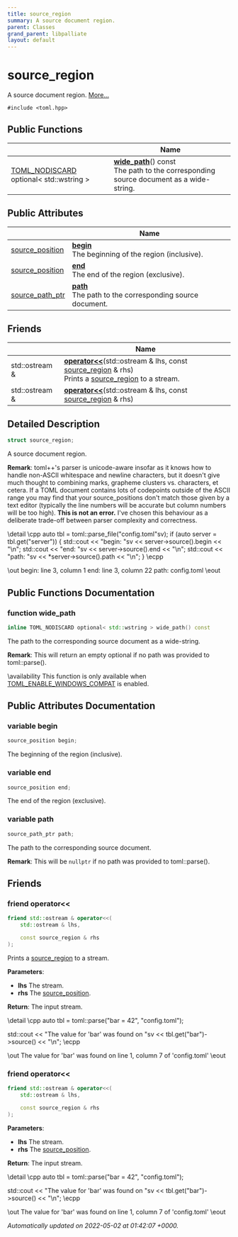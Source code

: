 ```yaml
---
title: source_region
summary: A source document region. 
parent: Classes
grand_parent: libpalliate
layout: default
---
```


# source_region



A source document region.  [More...](#detailed-description)


`#include <toml.hpp>`

## Public Functions

|                | Name           |
| -------------- | -------------- |
| [TOML_NODISCARD](/libpalliate/generated/Files/toml_8hpp#define-toml-nodiscard) optional< std::wstring > | **[wide_path](/libpalliate/generated/Classes/structsource__region#function-wide-path)**() const<br>The path to the corresponding source document as a wide-string.  |

## Public Attributes

|                | Name           |
| -------------- | -------------- |
| [source_position](/libpalliate/generated/Classes/structsource__position) | **[begin](/libpalliate/generated/Classes/structsource__region#variable-begin)** <br>The beginning of the region (inclusive).  |
| [source_position](/libpalliate/generated/Classes/structsource__position) | **[end](/libpalliate/generated/Classes/structsource__region#variable-end)** <br>The end of the region (exclusive).  |
| [source_path_ptr](/libpalliate/generated/Files/source__region_8h#using-source-path-ptr) | **[path](/libpalliate/generated/Classes/structsource__region#variable-path)** <br>The path to the corresponding source document.  |

## Friends

|                | Name           |
| -------------- | -------------- |
| std::ostream & | **[operator<<](/libpalliate/generated/Classes/structsource__region#friend-operator<<)**(std::ostream & lhs, const [source_region](/libpalliate/generated/Classes/structsource__region) & rhs) <br>Prints a [source_region](/libpalliate/generated/Classes/structsource__region) to a stream.  |
| std::ostream & | **[operator<<](/libpalliate/generated/Classes/structsource__region#friend-operator<<)**(std::ostream & lhs, const [source_region](/libpalliate/generated/Classes/structsource__region) & rhs)  |

## Detailed Description

```cpp
struct source_region;
```

A source document region. 

**Remark**: toml++'s parser is unicode-aware insofar as it knows how to handle non-ASCII whitespace and newline characters, but it doesn't give much thought to combining marks, grapheme clusters vs. characters, et cetera. If a TOML document contains lots of codepoints outside of the ASCII range you may find that your source_positions don't match those given by a text editor (typically the line numbers will be accurate but column numbers will be too high). **This is not an error.** I've chosen this behaviour as a deliberate trade-off between parser complexity and correctness. 

\detail \cpp auto tbl = toml::parse_file("config.toml"sv); if (auto server = tbl.get("server")) { std::cout << "begin: "sv << server->source().begin << "\n"; std::cout << "end: "sv << server->source().end << "\n"; std::cout << "path: "sv << *server->source().path << "\n"; } \ecpp

\out begin: line 3, column 1 end: line 3, column 22 path: config.toml \eout

## Public Functions Documentation

### function wide_path

```cpp
inline TOML_NODISCARD optional< std::wstring > wide_path() const
```

The path to the corresponding source document as a wide-string. 

**Remark**: This will return an empty optional if no path was provided to toml::parse(). 

\availability This function is only available when [TOML_ENABLE_WINDOWS_COMPAT](/libpalliate/generated/Files/toml_8hpp#define-toml-enable-windows-compat) is enabled.


## Public Attributes Documentation

### variable begin

```cpp
source_position begin;
```

The beginning of the region (inclusive). 

### variable end

```cpp
source_position end;
```

The end of the region (exclusive). 

### variable path

```cpp
source_path_ptr path;
```

The path to the corresponding source document. 

**Remark**: This will be `nullptr` if no path was provided to toml::parse(). 

## Friends

### friend operator<<

```cpp
friend std::ostream & operator<<(
    std::ostream & lhs,

    const source_region & rhs
);
```

Prints a [source_region](/libpalliate/generated/Classes/structsource__region) to a stream. 

**Parameters**: 

  * **lhs** The stream. 
  * **rhs** The [source_position](/libpalliate/generated/Classes/structsource__position).


**Return**: The input stream. 

\detail \cpp auto tbl = toml::parse("bar = 42", "config.toml");

std::cout << "The value for 'bar' was found on "sv << tbl.get("bar")->source() << "\n"; \ecpp

\out The value for 'bar' was found on line 1, column 7 of 'config.toml' \eout


### friend operator<<

```cpp
friend std::ostream & operator<<(
    std::ostream & lhs,

    const source_region & rhs
);
```


**Parameters**: 

  * **lhs** The stream. 
  * **rhs** The [source_position](/libpalliate/generated/Classes/structsource__position).


**Return**: The input stream. 

\detail \cpp auto tbl = toml::parse("bar = 42", "config.toml");

std::cout << "The value for 'bar' was found on "sv << tbl.get("bar")->source() << "\n"; \ecpp

\out The value for 'bar' was found on line 1, column 7 of 'config.toml' \eout



_Automatically updated on 2022-05-02 at 01:42:07 +0000._